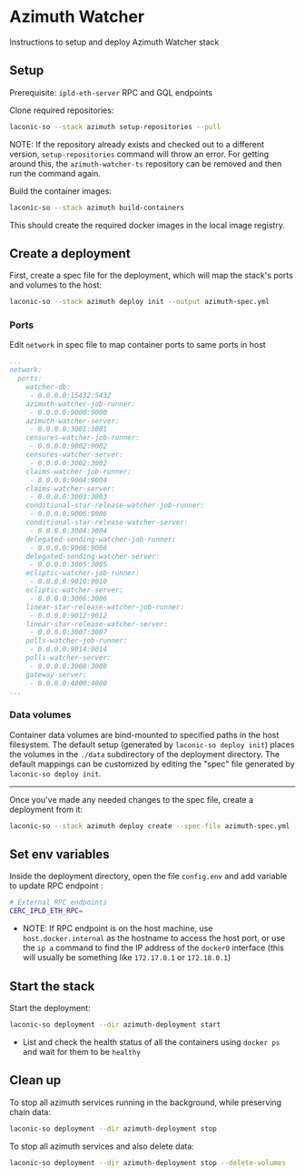 # Azimuth Watcher

Instructions to setup and deploy Azimuth Watcher stack

## Setup

Prerequisite: `ipld-eth-server` RPC and GQL endpoints

Clone required repositories:

```bash
laconic-so --stack azimuth setup-repositories --pull
```

NOTE: If the repository already exists and checked out to a different version, `setup-repositories` command will throw an error.
For getting around this, the `azimuth-watcher-ts` repository can be removed and then run the command again.

Build the container images:

```bash
laconic-so --stack azimuth build-containers
```

This should create the required docker images in the local image registry.

## Create a deployment

First, create a spec file for the deployment, which will map the stack's ports and volumes to the host:
```bash
laconic-so --stack azimuth deploy init --output azimuth-spec.yml
```

### Ports

Edit `network` in spec file to map container ports to same ports in host

```yaml
...
network:
  ports:
    watcher-db:
     - 0.0.0.0:15432:5432
    azimuth-watcher-job-runner:
     - 0.0.0.0:9000:9000
    azimuth-watcher-server:
     - 0.0.0.0:3001:3001
    censures-watcher-job-runner:
     - 0.0.0.0:9002:9002
    censures-watcher-server:
     - 0.0.0.0:3002:3002
    claims-watcher-job-runner:
     - 0.0.0.0:9004:9004
    claims-watcher-server:
     - 0.0.0.0:3003:3003
    conditional-star-release-watcher-job-runner:
     - 0.0.0.0:9006:9006
    conditional-star-release-watcher-server:
     - 0.0.0.0:3004:3004
    delegated-sending-watcher-job-runner:
     - 0.0.0.0:9008:9008
    delegated-sending-watcher-server:
     - 0.0.0.0:3005:3005
    ecliptic-watcher-job-runner:
     - 0.0.0.0:9010:9010
    ecliptic-watcher-server:
     - 0.0.0.0:3006:3006
    linear-star-release-watcher-job-runner:
     - 0.0.0.0:9012:9012
    linear-star-release-watcher-server:
     - 0.0.0.0:3007:3007
    polls-watcher-job-runner:
     - 0.0.0.0:9014:9014
    polls-watcher-server:
     - 0.0.0.0:3008:3008
    gateway-server:
     - 0.0.0.0:4000:4000
...
```

### Data volumes
Container data volumes are bind-mounted to specified paths in the host filesystem.
The default setup (generated by `laconic-so deploy init`) places the volumes in the `./data` subdirectory of the deployment directory. The default mappings can be customized by editing the "spec" file generated by `laconic-so deploy init`.

---

Once you've made any needed changes to the spec file, create a deployment from it:
```bash
laconic-so --stack azimuth deploy create --spec-file azimuth-spec.yml --deployment-dir azimuth-deployment
```

## Set env variables

Inside the deployment directory, open the file `config.env` and add variable to update RPC endpoint :

  ```bash
  # External RPC endpoints
  CERC_IPLD_ETH_RPC=
  ```

* NOTE: If RPC endpoint is on the host machine, use `host.docker.internal` as the hostname to access the host port, or use the `ip a` command to find the IP address of the `docker0` interface (this will usually be something like `172.17.0.1` or `172.18.0.1`)

## Start the stack

Start the deployment:
```bash
laconic-so deployment --dir azimuth-deployment start
```

* List and check the health status of all the containers using `docker ps` and wait for them to be `healthy`

## Clean up

To stop all azimuth services running in the background, while preserving chain data:

```bash
laconic-so deployment --dir azimuth-deployment stop
```

To stop all azimuth services and also delete data:

```bash
laconic-so deployment --dir azimuth-deployment stop --delete-volumes
```
